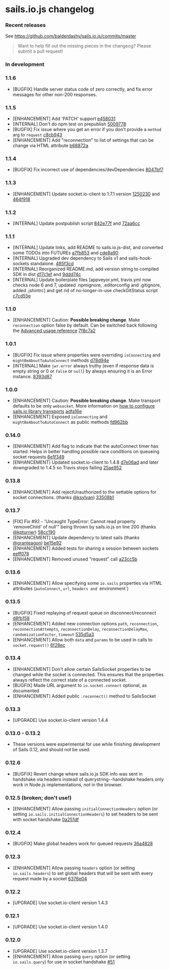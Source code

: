 # sails.io.js changelog

### Recent releases

See https://github.com/balderdashy/sails.io.js/commits/master

> Want to help fill out the missing pieces in the changeog?  Please submit a pull request!

### In development

### 1.1.6

* [BUGFIX] Handle server status code of zero correctly, and fix error messages for other non-200 responses.

### 1.1.5

* [ENHANCEMENT] Add 'PATCH' support [e458031](https://github.com/balderdashy/sails.io.js/commit/e45803118290cbbb06563f37c85a706649372bb0)
* [INTERNAL] Don't do npm test on prepublish [5009778](https://github.com/balderdashy/sails.io.js/commit/50097787b427b35c9d58f61fed3d173bdeca4b12)
* [BUGFIX] Fix issue where you get an error if you don't provide a `method` arg to `request` [c8cb943](https://github.com/balderdashy/sails.io.js/commit/c8cb943d1ab420ba267383b150da747e2378b76e)
* [ENHANCEMENT] Add "reconnection" to list of settings that can be change via HTML attribute [b68872a](https://github.com/balderdashy/sails.io.js/commit/b68872ac118cbb990f100f54b033f485f819c1ee)

### 1.1.4

* [BUGFIX] Fix incorrect use of dependencies/devDependencies [8047bf7](https://github.com/balderdashy/sails.io.js/commit/8047bf71cf746d841e5834aa85c84306d13b9a53)

### 1.1.3

* [ENHANCEMENT] Update socket.io-client to 1.7.1 version [1250230](https://github.com/balderdashy/sails.io.js/commit/1250230500971351cdb40e4fe65cdab9d6d492c6) and [464f918](https://github.com/balderdashy/sails.io.js/commit/464f9189cc9cc466d8b143aa38ddeb73addb9713)

### 1.1.2

* [INTERNAL] Update postpublish script [842e77f](https://github.com/balderdashy/sails.io.js/commit/842e77feb13bfb5d5ebbc5e09c2dde43c0656747) and [72aa6cc](https://github.com/balderdashy/sails.io.js/commit/72aa6cc25c8812b5022f0987f20c9bc8ea7b74d7)

### 1.1.1

* [INTERNAL] Update links, add README to sails.io.js-dist, and converted some TODOs into FUTUREs [a7fb853](https://github.com/balderdashy/sails.io.js/commit/a7fb853d786cbb728f382c94a6a65667c59f06d0) and [cde8a90](https://github.com/balderdashy/sails.io.js/commit/cde8a9092d7d13109ce9e864f6d046ffa4e2632b)
* [INTERNAL] Upgraded dev dependency to Sails v1 and sails-hook-sockets standalone. [485f3cd](https://github.com/balderdashy/sails.io.js/commit/485f3cdec4df8300921c221b7e697f6fdfdc5689)
* [INTERNAL] Reorganized README.md, add version string to compiled SDK in dist [d17c1ef](https://github.com/balderdashy/sails.io.js/commit/d17c1effe381a8c44edbfbcc4b8536b34135e51d) and [9ddd74c](https://github.com/balderdashy/sails.io.js/commit/9ddd74cfcf2a78c21613a966ca35e5f5189b360a)
* [INTERNAL] Update boilerplate files [appveyor.yml, travis.yml now checks node 6 and 7, updated .npmignore, .editorconfig and .gitignore, added .jshintrc] and get rid of no-longer-in-use checkGitStatus script [c7cd55e](https://github.com/balderdashy/sails.io.js/commit/c7cd55eee6b92ad310c9e1916a1007f97b663e3e)

### 1.1.0

* [ENHANCEMENT] Caution: **Possible breaking change**. Make `reconnection` option false by default. Can be switched back following the [Advanced usage reference](https://github.com/balderdashy/sails.io.js#advanced-usage) [7f8c7a2](https://github.com/balderdashy/sails.io.js/commit/7f8c7a2d6d7430725bca5383f4b80570e038ab81)

### 1.0.1

* [BUGFIX] Fix issue where properties were overriding `isConnecting` and `mightBeAboutToAutoConnect` methods [d78d94e](https://github.com/balderdashy/sails.io.js/commit/d78d94e6488778221d73f56823b1b2f3d64eb0ce)
* [INTERNAL] Make `jwr.error` always truthy (even if response data is empty string or 0 or `false` or `null`) by always ensuring it is an Error instance. [8393d87](https://github.com/balderdashy/sails.io.js/commit/8393d876cdca665886c863dbf664d0199f247846)

### 1.0.0

* [ENHANCEMENT] Caution: **Possible breaking change**. Make transport defaults to be only `websocket`. More information on [how to configure sails.io library transports](https://github.com/balderdashy/sails.io.js#change-the-transports-used-to-connect-to-the-server) [adfa16e](https://github.com/balderdashy/sails.io.js/commit/adfa16e54ce0c41315bb34ee9563c6a1799bac09)
* [ENHANCEMENT] Exposed `isConnecting` and `mightBeAboutToAutoConnect` as public methods [fd962bb](https://github.com/balderdashy/sails.io.js/commit/fd962bb4071a7f20903e5d07779bb7585df8b169)

### 0.14.0

* [ENHANCEMENT] Add flag to indicate that the autoConnect timer has started. Helps in better handling possible race conditions on queueing socket requests [6e1f349](https://github.com/balderdashy/sails.io.js/commit/6e1f349f807406ab6900ba537133a615a97439f7)
* [ENHANCEMENT] Updated socket.io-client to 1.4.8 [d7e06ad](https://github.com/balderdashy/sails.io.js/commit/d7e06ad5929bf23168dfb28a0019b8a53875239a) and later downgraded to 1.4.5 so Travis stops failing [25ae952](https://github.com/balderdashy/sails.io.js/commit/25ae952a5c0a7fdc6b1ebfd1dffe8c79e954713f)


### 0.13.8

* [ENHANCEMENT] Add rejectUnauthorized to the settable options for socket connections. (thanks [@ksylvan](https://github.com/ksylvan)) [33508b1](https://github.com/balderdashy/sails.io.js/commit/33508b1b230d76609694591656bef893eb44657a)

### 0.13.7

* [FIX] Fix #92 - 'Uncaught TypeError: Cannot read property 'removeChild' of null'" being thrown by sails.io.js on line 200  (thanks [@kpturner](https://github.com/kpturner)) [58cc190](https://github.com/balderdashy/sails.io.js/commit/58cc190d3fc4c33ee5847d70c8a8f0cbb7c0d946)
* [ENHANCEMENT] Update dependency to latest sails (thanks [@granteagon](https://github.com/granteagon)) [be15e92](https://github.com/balderdashy/sails.io.js/commit/be15e929d875c692625420fe397a39664a9afbcc)
* [ENHANCEMENT] Added tests for sharing a session between sockets [eeff078](https://github.com/balderdashy/sails.io.js/commit/eeff0783d3044647bcac8bc7af50006b95fb2a66)
* [ENHANCEMENT] Removed unused "request" call [a23cc5b](https://github.com/balderdashy/sails.io.js/commit/a23cc5bc0384c8c15b16b9197d763e1ea7a2ea0d)

### 0.13.6

* [ENHANCEMENT] Allow specifying some `io.sails` properties via HTML attributes (`autoConnect`, `url`, `headers and `environment`)

### 0.13.5

* [BUGFIX] Fixed replaying of request queue on disconnect/reconnect [d8fb158](https://github.com/balderdashy/sails.io.js/commit/d8fb1585e7671922b499b5fac4a706edc5f810fa)
* [ENHANCEMENT] Added new connection options `path`, `reconnection`, `reconnectionAttempts`, `reconnectionDelay`, `reconnectionDelayMax`, `randomizationFactor`, `timeout` [535d5a3](https://github.com/balderdashy/sails.io.js/commit/535d5a36e4034489500c5f8bc6306ade868c38b6)
* [ENHANCEMENT] Allow both `data` and `params` to be used in calls to `socket.request()` [6f28ec](https://github.com/balderdashy/sails.io.js/commit/6f28ec9a456b5826f8580a2f398c2b7dc08aa5f2)

### 0.13.4

* [ENHANCEMENT] Don't allow certain SailsSocket properties to be changed while the socket is connected.  This ensures that the properties always reflect the correct state of a connected socket.
* [BUGFIX] Made URL argument to `io.socket.connect` optional, as documented
* [ENHANCEMENT] Added public `.reconnect()` method to SailsSocket

### 0.13.3

* [UPGRADE] Use socket.io-client version 1.4.4

### 0.13.0 - 0.13.2

* These versions were experimental for use while finishing development of Sails 0.12, and should not be used.

### 0.12.6

* [BUGFIX] Revert change where sails.io.js SDK info was sent in handshake via headers instead of querystring--handshake headers only work in Node.js implementations, _not_ in the browser.

### 0.12.5 (broken; don't use!)

* [ENHANCEMENT] Allow passing `initialConnectionHeaders` option (or setting `io.sails.initialConnectionHeaders`) to set headers to be sent with socket handshake [0a251df](https://github.com/balderdashy/sails.io.js/commit/0a251df66b7fa8bc4d89b25b38ce0c1ac28d62ff)

### 0.12.4

* [BUGFIX] Make global headers work for queued requests [36a4828](https://github.com/balderdashy/sails.io.js/commit/36a4828ce7117f7efcd21640587f7ca34f61d492)

### 0.12.3

* [ENHANCEMENT] Allow passing `headers` option (or setting `io.sails.headers`) to set global headers that will be sent with every request made by a socket [6376e04](https://github.com/balderdashy/sails.io.js/commit/6376e049bc987d2b6dabf591aae86af5edc2e624)

### 0.12.2

* [UPGRADE] Use socket.io-client version 1.4.3

### 0.12.1

* [UPGRADE] Use socket.io-client version 1.4.0

### 0.12.0

* [UPGRADE] Use socket.io-client version 1.3.7
* [ENHANCEMENT] Allow passing `query` option (or setting `io.sails.query`) for use in socket handshake [#51](https://github.com/balderdashy/sails.io.js/pull/51)
